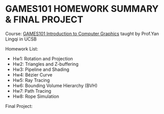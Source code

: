 # GAMES101 HOMEWORK SUMMARY & FINAL PROJECT

Course: [GAMES101 Introduction to Computer Graphics](https://sites.cs.ucsb.edu/~lingqi/teaching/games101.html) taught by Prof.Yan Lingqi in UCSB

Homework List:
- Hw1: Rotation and Projection
- Hw2: Triangles and Z-buffering
- Hw3: Pipeline and Shading
- Hw4: Bézier Curve
- Hw5: Ray Tracing
- Hw6: Bounding Volume Hierarchy (BVH)
- Hw7: Path Tracing
- Hw8: Rope Simulation

Final Project:

